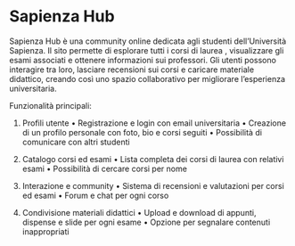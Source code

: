 # Sapienza Hub

Sapienza Hub è una community online dedicata agli studenti dell’Università Sapienza. Il sito permette di esplorare tutti i corsi di laurea , visualizzare gli esami associati e ottenere informazioni sui professori. Gli utenti possono interagire tra loro, lasciare recensioni sui corsi e caricare materiale didattico, creando così uno spazio collaborativo per migliorare l’esperienza universitaria.

Funzionalità principali:

1. Profili utente
	•	Registrazione e login con email universitaria
	•	Creazione di un profilo personale con foto, bio e corsi seguiti
	•	Possibilità di comunicare con altri studenti

2. Catalogo corsi ed esami
	•	Lista completa dei corsi di laurea con relativi esami
	•	Possibilità di cercare corsi per nome

3. Interazione e community
	•	Sistema di recensioni e valutazioni per corsi ed esami
	•	Forum e chat per ogni corso

4. Condivisione materiali didattici
	•	Upload e download di appunti, dispense e slide per ogni esame
	•	Opzione per segnalare contenuti inappropriati


